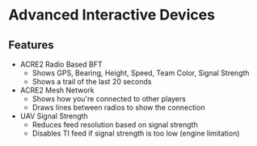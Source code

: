 # Advanced Interactive Devices

## Features

- ACRE2 Radio Based BFT
  - Shows GPS, Bearing, Height, Speed, Team Color, Signal Strength
  - Shows a trail of the last 20 seconds
- ACRE2 Mesh Network
  - Shows how you're connected to other players
  - Draws lines between radios to show the connection
- UAV Signal Strength
  - Reduces feed resolution based on signal strength
  - Disables TI feed if signal strength is too low (engine limitation)
